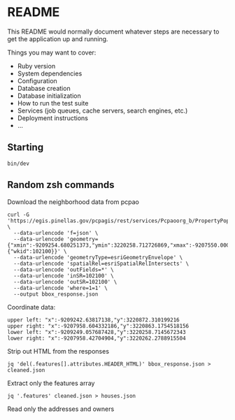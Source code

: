 # README

This README would normally document whatever steps are necessary to get the
application up and running.

Things you may want to cover:

* Ruby version
* System dependencies
* Configuration
* Database creation
* Database initialization
* How to run the test suite
* Services (job queues, cache servers, search engines, etc.)
* Deployment instructions
* ...

## Starting

```
bin/dev
```

## Random zsh commands

Download the neighborhood data from pcpao
```
curl -G 'https://egis.pinellas.gov/pcpagis/rest/services/Pcpaoorg_b/PropertyPopup/MapServer/0/query' \
  --data-urlencode 'f=json' \
  --data-urlencode 'geometry={"xmin":-9209254.680251373,"ymin":3220258.712726869,"xmax":-9207550.000000000,"ymax":3220854.000000000,"spatialReference":{"wkid":102100}}' \
  --data-urlencode 'geometryType=esriGeometryEnvelope' \
  --data-urlencode 'spatialRel=esriSpatialRelIntersects' \
  --data-urlencode 'outFields=*' \
  --data-urlencode 'inSR=102100' \
  --data-urlencode 'outSR=102100' \
  --data-urlencode 'where=1=1' \
  --output bbox_response.json
```

Coordinate data:
```
upper left: "x":-9209242.63817138,"y":3220872.310199216
upper right: "x":-9207958.604332186,"y":3220863.1754518156
lower left: "x":-9209249.057687428,"y":3220258.7145672343
lower right: "x":-9207958.42704904,"y":3220262.2788915504
```

Strip out HTML from the responses
```
jq 'del(.features[].attributes.HEADER_HTML)' bbox_response.json > cleaned.json
```

Extract only the features array
```
jq '.features' cleaned.json > houses.json
```

Read only the addresses and owners
```
